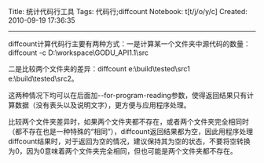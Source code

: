 Title: 统计代码行工具
Tags: 代码行;diffcount
Notebook: t[t/j/o/y/c]
Created: 2010-09-19 17:36:35

------

diffcount计算代码行主要有两种方式：一是计算某一个文件夹中源代码的数量： diffcount -c D:\workspace\GODU_API1.1\src 

 二是比较两个文件夹的差异：diffcount e:\build\tested\src1 e:\build\tested\src2。 

 这两种情况下均可以在后面加--for-program-reading参数，使得返回结果只有计算数据（没有表头以及说明文字），更方便与应用程序处理。 

 比较两个文件夹差异时，如果两个文件夹都不存在，或者两个文件夹完全相同时（都不存在也是一种特殊的“相同”），diffcount返回结果都为空，因此用程序处理diffcount结果时，对于返回为空的情况，建议保持其为空的状态，不要将空转换为0，因为0意味着两个文件夹完全相同，但也可能是两个文件夹都不存在。